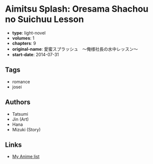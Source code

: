 # Aimitsu Splash: Oresama Shachou no Suichuu Lesson

-   **type**: light-novel
-   **volumes**: 1
-   **chapters**: 9
-   **original-name**: 愛蜜スプラッシュ　～俺様社長の水中レッスン～
-   **start-date**: 2014-07-31

## Tags

-   romance
-   josei

## Authors

-   Tatsumi
-   Jin (Art)
-   Hana
-   Mizuki (Story)

## Links

-   [My Anime list](https://myanimelist.net/manga/104979/Aimitsu_Splash__Oresama_Shachou_no_Suichuu_Lesson)

